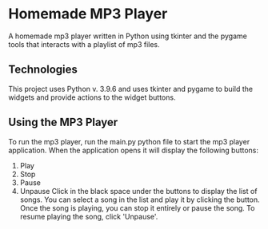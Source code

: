 # Homemade MP3 Player
A homemade mp3 player written in Python using tkinter and the pygame tools that interacts with a playlist of mp3 files.

## Technologies
This project uses Python v. 3.9.6 and uses tkinter and pygame to build the widgets and provide actions to the widget 
buttons.

## Using the MP3 Player
To run the mp3 player, run the main.py python file to start the mp3 player application. When the application opens it 
will display the following buttons:
1. Play
2. Stop
3. Pause
4. Unpause
Click in the black space under the buttons to display the list of songs. You can select a song in the list and play it 
by clicking the button. Once the song is playing, you can stop it entirely or pause the song. To resume playing the song, 
click 'Unpause'.
